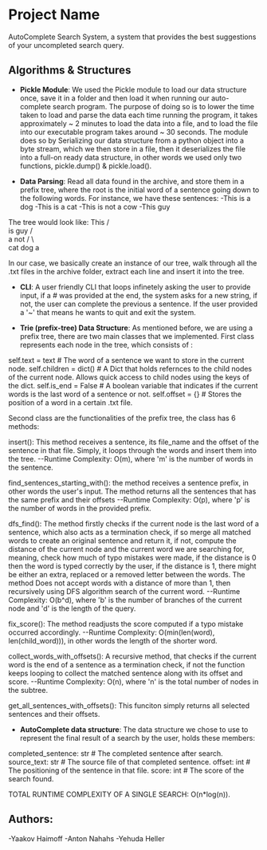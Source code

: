 # Project Name

AutoComplete Search System, a system that provides the best suggestions of your uncompleted search query.

## Algorithms & Structures

- **Pickle Module**: We used the Pickle module to load our data structure once, save it in a folder and then load it when running our auto-complete search program. The purpose of doing so is to lower the time taken to load and parse the data each time running the program, it takes approximately ~ 2 minutes to load the data into a file, and to load the file into our executable program takes around ~ 30 seconds. The module does so by Serializing our data structure from a python object into a byte stream, which we then store in a file, then it deserializes the file into a full-on ready data structure, in other words we used only two functions, pickle.dump() & pickle.load(). 

- **Data Parsing**: Read all data found in the archive, and store them in a prefix tree, where the root is the initial word of a sentence going down to the following words. For instance, we have these sentences:
-This is a dog
-This is a cat
-This is not a cow
-This guy

The tree would look like:
                This 
                /  \
              is   guy
             / \
            a   not
           / \    \
        cat  dog   a

In our case, we basically create an instance of our tree, walk through all the .txt files in the archive folder, extract each line and insert it into the tree.

- **CLI**: A user friendly CLI that loops infinetely asking the user to provide input, if a # was provided at the end, the system asks for a new string, if not, the user can complete the previous a sentence. If the user provided a '~' that means he wants to quit and exit the system.

- **Trie (prefix-tree) Data Structure**: As mentioned before, we are using a prefix tree, there are two main classes that we implemented.
First class represents each node in the tree, which consists of :

self.text = text        #  The word of a sentence we want to store in the current node.
self.children = dict()  #  A Dict that holds refernces to the child nodes of the current node. Allows quick access to child nodes using the keys of the dict.
self.is_end = False     #  A boolean variable that indicates if the current words is the last word of a sentence or not.
self.offset = {}        #  Stores the position of a word in a certain .txt file. 

Second class are the functionalities of the prefix tree, the class has 6 methods:

insert(): This method receives a sentence, its file_name and the offset of the sentence in that file. Simply, it loops through the words and insert them into the tree.
          --Runtime Complexity: O(m), where 'm' is the number of words in the sentence.

find_sentences_starting_with(): the method receives a sentence prefix, in other words the user's input. The method returns all the sentences that has the same  prefix   and their offsets
          --Runtime Complexity: O(p), where 'p' is the number of words in the provided prefix.

dfs_find(): The method firstly checks if the current node is the last word of a sentence, which also acts as a termination check, if so merge all matched words to create an original sentence and return it, if not, compute the distance of the current node and the current word we are searching for, meaning, check how much of typo mistakes were made, if the distance is 0 then the word is typed correctly by the user, if the distance is 1, there might be either an extra, replaced or a removed letter between the words. The method Does not accept words with a distance of more than 1, then recursively using DFS algorithm search of the current word.
          --Runtime Complexity: O(b^d), where 'b' is the number of branches of the current node and 'd' is the length of the query.

fix_score(): The method readjusts the score computed if a typo mistake occurred accordingly.
          --Runtime Complexity: O(min(len(word), len(child_word))), in other words the length of the shorter word.

collect_words_with_offsets(): A recursive method, that checks if the current word is the end of a sentence as a termination check, if not the function keeps looping to collect the matched sentence along with its offset and score.
          --Runtime Complexity: O(n), where 'n' is the total number of nodes in the subtree.

get_all_sentences_with_offsets(): This funciton simply returns all selected sentences and their offsets.


- **AutoComplete data structure**: The data structure we chose to use to represent the final result of a search by the user, holds these members:

completed_sentence: str  #  The completed sentence after search.
source_text: str         #  The source file of that completed sentence.
offset: int              #  The positioning of the sentence in that file.
score: int               #  The score of the search found. 


TOTAL RUNTIME COMPLEXITY OF A SINGLE SEARCH: O(n*log(n)).




## Authors:
-Yaakov Haimoff
-Anton Nahahs
-Yehuda Heller
